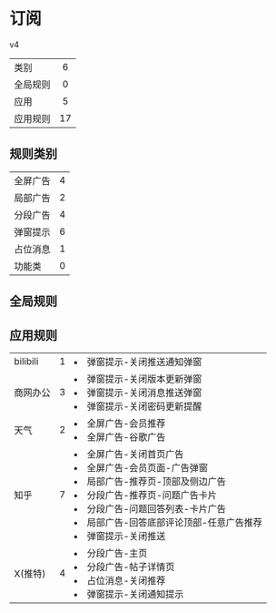 # 订阅

v4

|||
| - |:-:|
|类别|6|
|全局规则|0|
|应用|5|
|应用规则|17|

## 规则类别

|||
| - |:-:|
|全屏广告|4|
|局部广告|2|
|分段广告|4|
|弹窗提示|6|
|占位消息|1|
|功能类|0|

## 全局规则



## 应用规则

||||
| - |:-:|-|
|bilibili|1|<li>弹窗提示-关闭推送通知弹窗|
|商网办公|3|<li>弹窗提示-关闭版本更新弹窗<li>弹窗提示-关闭消息推送弹窗<li>弹窗提示-关闭密码更新提醒|
|天气|2|<li>全屏广告-会员推荐<li>全屏广告-谷歌广告|
|知乎|7|<li>全屏广告-关闭首页广告<li>全屏广告-会员页面-广告弹窗<li>局部广告-推荐页-顶部及侧边广告<li>分段广告-推荐页-问题广告卡片<li>分段广告-问题回答列表-卡片广告<li>局部广告-回答底部评论顶部-任意广告推荐<li>弹窗提示-关闭推送|
|X(推特)|4|<li>分段广告-主页<li>分段广告-帖子详情页<li>占位消息-关闭推荐<li>弹窗提示-关闭通知提示|

